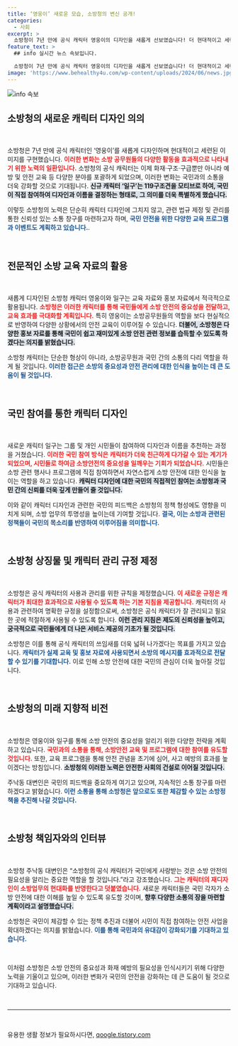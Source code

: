```yaml
---
title: ‘영웅이’ 새로운 모습, 소방청의 변신 공개!
categories:
  - 사회
excerpt: >
  소방청이 7년 만에 공식 캐릭터 영웅이의 디자인을 새롭게 선보였습니다! 더 현대적이고 세련된 모습으로 재탄생한 영웅이와 119구조견 일구가 소방 안전을 알리는 주역으로 활약할 예정입니다. 클릭해 상세 내용을 확인하세요!
feature_text: >
  ## info 실시간 뉴스 속보입니다.

  소방청이 7년 만에 공식 캐릭터 영웅이의 디자인을 새롭게 선보였습니다! 더 현대적이고 세련된 모습으로 재탄생한 영웅이와 119구조견 일구가 소방 안전을 알리는 주역으로 활약할 예정입니다. 클릭해 상세 내용을 확인하세요!
image: 'https://www.behealthy4u.com/wp-content/uploads/2024/06/news.jpg'
---
```


<p><img src="https://www.behealthy4u.com/wp-content/uploads/2024/06/news.jpg" alt="info 속보" /></p>

<h2 data-ke-size="size26">소방청의 새로운 캐릭터 디자인 의의</h2>

<p data-ke-size="size16">&nbsp;</p>

<p>소방청은 7년 만에 공식 캐릭터인 ‘영웅이’를 새롭게 디자인하며 현대적이고 세련된 이미지를 구현했습니다. <b><span style="color: #ee2323;">이러한 변화는 소방 공무원들의 다양한 활동을 효과적으로 나타내기 위한 노력의 일환입니다.</span></b> 소방청의 공식 캐릭터는 이제 화재·구조·구급뿐만 아니라 예방 및 안전 교육 등 다양한 분야를 포괄하게 되었으며, 이러한 변화는 국민과의 소통을 더욱 강화할 것으로 기대됩니다. <b><span style="background-color: #21538527;">신규 캐릭터 ‘일구’는 119구조견을 모티브로 하여, 국민이 직접 참여하여 디자인과 이름을 결정하는 형태로, 그 의미를 더욱 특별하게 했습니다.</span></b> </p>

<p>이렇듯 소방청의 노력은 단순히 캐릭터 디자인에 그치지 않고, 관련 법규 제정 및 관리를 통한 신뢰성 있는 소통 창구를 마련하고자 하며, <b><span style="color: #1a5490;">국민 안전을 위한 다양한 교육 프로그램과 이벤트도 계획하고 있습니다.</span></b>. </p>

<p data-ke-size="size16">&nbsp;</p>

<h2 data-ke-size="size26">전문적인 소방 교육 자료의 활용</h2>

<p data-ke-size="size16">&nbsp;</p>

<p>새롭게 디자인된 소방청 캐릭터 영웅이와 일구는 교육 자료와 홍보 자료에서 적극적으로 활용됩니다. <b><span style="color: #ee2323;">소방청은 이러한 캐릭터를 통해 국민들에게 소방 안전의 중요성을 전달하고, 교육 효과를 극대화할 계획입니다.</span></b> 특히 영웅이는 소방공무원들의 역할을 보다 현실적으로 반영하여 다양한 상황에서의 안전 교육이 이루어질 수 있습니다. <b><span style="background-color: #21538527;">더불어, 소방청은 다양한 홍보 자료를 통해 국민이 쉽고 재미있게 소방 안전 관련 정보를 습득할 수 있도록 하겠다는 의지를 밝혔습니다.</span></b> </p>

<p>소방청 캐릭터는 단순한 형상이 아니라, 소방공무원과 국민 간의 소통의 다리 역할을 하게 될 것입니다. <b><span style="color: #1a5490;">이러한 접근은 소방의 중요성과 안전 관리에 대한 인식을 높이는 데 큰 도움이 될 것입니다.</span></b></p>

<p data-ke-size="size16">&nbsp;</p>

<h2 data-ke-size="size26">국민 참여를 통한 캐릭터 디자인</h2>

<p data-ke-size="size16">&nbsp;</p>

<p>새로운 캐릭터 일구는 그룹 및 개인 시민들이 참여하여 디자인과 이름을 추천하는 과정을 거쳤습니다. <b><span style="color: #ee2323;">이러한 국민 참여 방식은 캐릭터가 더욱 친근하게 다가갈 수 있는 계기가 되었으며, 시민들로 하여금 소방안전의 중요성을 일깨우는 기회가 되었습니다.</span></b> 시민들은 소방 관련 행사나 프로그램에 직접 참여하면서 자연스럽게 소방 안전에 대한 인식을 높이는 역할을 하고 있습니다. <b><span style="background-color: #21538527;">캐릭터 디자인에 대한 국민의 직접적인 참여는 소방청과 국민 간의 신뢰를 더욱 깊게 만들어 줄 것입니다.</span></b> </p>

<p>이와 같이 캐릭터 디자인과 관련한 국민의 피드백은 소방청의 정책 형성에도 영향을 미치게 되며, 소방 업무의 투명성을 높이는데 기여할 것입니다. <b><span style="color: #1a5490;">결국, 이는 소방과 관련된 정책들이 국민의 목소리를 반영하여 이루어짐을 의미합니다.</span></b></p>

<p data-ke-size="size16">&nbsp;</p>

<h2 data-ke-size="size26">소방청 상징물 및 캐릭터 관리 규정 제정</h2>

<p data-ke-size="size16">&nbsp;</p>

<p>소방청은 공식 캐릭터의 사용과 관리를 위한 규칙을 제정했습니다. <b><span style="color: #ee2323;">이 새로운 규정은 캐릭터가 최대한 효과적으로 사용될 수 있도록 하는 기본 지침을 제공합니다.</span></b> 캐릭터의 사용과 관련하여 명확한 규정을 설정함으로써, 소방청은 공식 캐릭터가 잘 관리되고 필요한 곳에 적절하게 사용될 수 있도록 합니다. <b><span style="background-color: #21538527;">이런 관리 지침은 제도의 신뢰성을 높이고, 궁극적으로 국민들에게 더 나은 서비스 제공의 기초가 될 것입니다.</span></b> </p>

<p>소방청은 이를 통해 공식 캐릭터의 쓰임새를 더욱 넓혀 나가겠다는 목표를 가지고 있습니다. <b><span style="color: #1a5490;">캐릭터가 실제 교육 및 홍보 자료에 사용되면서 소방의 메시지를 효과적으로 전달할 수 있기를 기대합니다.</span></b> 이로 인해 소방 안전에 대한 국민의 관심이 더욱 높아질 것입니다.</p>

<p data-ke-size="size16">&nbsp;</p>

<h2 data-ke-size="size26">소방청의 미래 지향적 비전</h2>

<p data-ke-size="size16">&nbsp;</p>

<p>소방청은 영웅이와 일구를 통해 소방 안전의 중요성을 알리기 위한 다양한 전략을 계획하고 있습니다. <b><span style="color: #ee2323;">국민과의 소통을 통해, 소방안전 교육 및 프로그램에 대한 참여를 유도할 것입니다.</span></b> 또한, 교육 프로그램을 통해 안전 관념을 초기에 심어, 사고 예방의 효과를 높이겠다는 방침입니다. <b><span style="background-color: #21538527;">소방청의 이러한 노력은 안전한 사회의 건설로 이어질 것입니다.</span></b> </p>

<p>주낙동 대변인은 국민의 피드백을 중요하게 여기고 있으며, 지속적인 소통 창구를 마련하겠다고 밝혔습니다. <b><span style="color: #1a5490;">이런 소통을 통해 소방청은 앞으로도 또한 체감할 수 있는 소방정책을 추진해 나갈 것입니다.</span></b></p>

<p data-ke-size="size16">&nbsp;</p>

<h2 data-ke-size="size26">소방청 책임자와의 인터뷰</h2>

<p data-ke-size="size16">&nbsp;</p>

<p>소방청 주낙동 대변인은 “소방청의 공식 캐릭터가 국민에게 사랑받는 것은 소방 안전의 필요성을 알리는 중요한 역할을 할 것입니다.”라고 강조했습니다. <b><span style="color: #ee2323;">그는 캐릭터의 재디자인이 소방업무의 현대화를 반영한다고 덧붙였습니다.</span></b> 새로운 캐릭터들은 국민 각자가 소방 안전에 대한 이해를 높일 수 있도록 유도할 것이며, <b><span style="background-color: #21538527;">향후 다양한 소통의 장을 마련할 계획이라고 설명했습니다.</span></b> </p>

<p>소방청은 국민이 체감할 수 있는 정책 추진과 더불어 시민이 직접 참여하는 안전 사업을 확대하겠다는 의지를 밝혔습니다. <b><span style="color: #1a5490;">이를 통해 국민과의 유대감이 강화되기를 기대하고 있습니다.</span></b></p>

<p data-ke-size="size16">&nbsp;</p>

<p>이처럼 소방청은 소방 안전의 중요성과 화재 예방의 필요성을 인식시키기 위해 다양한 노력을 기울이고 있으며, 이러한 변화가 국민의 안전을 강화하는 데 큰 도움이 될 것으로 기대하고 있습니다. </p>

<p data-ke-size="size16">&nbsp;</p>

<hr>

<p data-ke-size="size16">&nbsp;</p>
유용한 생활 정보가 필요하시다면, <a href="https://qoogle.tistory.com" rel="dofollow">qoogle.tistory.com</a>



